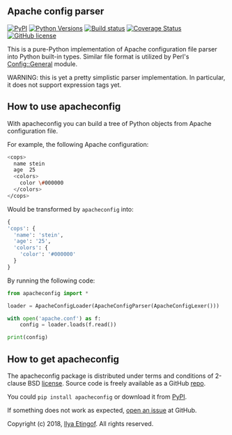 
Apache config parser
--------------------
[![PyPI](https://img.shields.io/pypi/v/apacheconfig.svg?maxAge=2592000)](https://pypi.python.org/pypi/apacheconfig)
[![Python Versions](https://img.shields.io/pypi/pyversions/apacheconfig.svg)](https://pypi.python.org/pypi/apacheconfig/)
[![Build status](https://travis-ci.org/etingof/apacheconfig.svg?branch=master)](https://secure.travis-ci.org/etingof/apacheconfig)
[![Coverage Status](https://img.shields.io/codecov/c/github/etingof/apacheconfig.svg)](https://codecov.io/github/etingof/apacheconfig)
[![GitHub license](https://img.shields.io/badge/license-BSD-blue.svg)](https://raw.githubusercontent.com/etingof/apacheconfig/master/LICENSE.rst)

This is a pure-Python implementation of Apache configuration file parser into Python built-in
types. Similar file format is utilized by Perl's [Config::General](http://search.cpan.org/dist/Config-General/General.pm)
module.

WARNING: this is yet a pretty simplistic parser implementation. In particular, it does not support
expression tags yet.

How to use apacheconfig
-----------------------

With apacheconfig you can build a tree of Python objects from Apache configuration
file.

For example, the following Apache configuration:

```bash
<cops>
  name stein
  age  25
  <colors>
    color \#000000
  </colors>
</cops>
```

Would be transformed by `apacheconfig` into:

```python
{
'cops': {
  'name': 'stein',
  'age': '25',
  'colors': {
    'color': '#000000'
  }
}
```

By running the following code:

```python
from apacheconfig import *

loader = ApacheConfigLoader(ApacheConfigParser(ApacheConfigLexer()))

with open('apache.conf') as f:
    config = loader.loads(f.read())

print(config)
```

How to get apacheconfig
-----------------------

The apacheconfig package is distributed under terms and conditions of 2-clause
BSD [license](https://github.com/etingof/apacheconfig/LICENSE.rst). Source code is freely
available as a GitHub [repo](https://github.com/etingof/apacheconfig).

You could `pip install apacheconfig` or download it from [PyPI](https://pypi.python.org/pypi/apacheconfig).

If something does not work as expected, 
[open an issue](https://github.com/etingof/apacheconfig/issues) at GitHub.

Copyright (c) 2018, [Ilya Etingof](mailto:etingof@gmail.com). All rights reserved.
